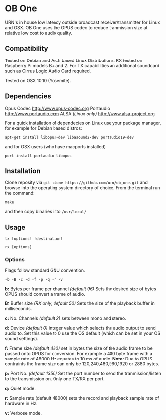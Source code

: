 OB One
======

URN's in house low latency outside broadcast receiver/transmitter for Linux and OSX. OB One uses the OPUS codec to reduce tranmission size at relative low cost to audio quality. 

## Compatibility

Tested on Debian and Arch based Linux Distributions. RX tested on Raspberry Pi models B+ and 2. For TX capabillities an additional soundcard such as Cirrus Logic Audio Card required.

Tested on OSX 10.10 (Yosemite).

## Dependencies
Opus Codec 			http://www.opus-codec.org
Portaudio 			http://www.portaudio.com
ALSA *(Linux only)*	http://www.alsa-project.org

For a quick installation of dependecies on Linux use your package manager, for example for Debian based distros:

`apt-get install libopus-dev libasound2-dev portaudio19-dev`

and for OSX users (who have macports installed)

`port install portaudio libopus`

## Installation 
Clone reposity via `git clone https://github.com/urn/ob_one.git` and browse into the operating system directory of choice. From the terminal run the command:

`make` 

and then copy binaries into `/usr/local/`

## Usage 
`tx [options] [destination]`

`rx [options]`

### Options
Flags follow standard GNU convention.

`-b -B -c -d -f -p -q -r -v`

**b:** Bytes per frame per channel *(default 96)* Sets the desired size of bytes OPUS should convert a frame of audio.

**B:** Buffer size *(RX only, default 50)* Sets the size of the playback buffer in milliseconds.

**c:** No. Channels *(default 2)* sets between mono and stereo.

**d:** Device *(default 0)* integer value which selects the audio output to send audio to. Set this value to 0 use the OS default (which can be set in your OS sound settings).

**f:** Frame size *(default 480)* set in bytes the size of the audio frame to be passed onto OPUS for conversion. For example a 480 byte frame with a sample rate of 48000 Hz equates to 10 ms of audio. **Note:** Due to OPUS contraints the frame size can only be 120,240,480,960,1920 or 2880 bytes. 

**p:** Port No. *(default 1350)* Set the port number to send the tranmission/listen to the transmission on. Only one TX/RX per port.

**q:** Quiet mode.

**r:** Sample rate (default 48000) sets the record and playback sample rate of hardware in Hz.

**v:** Verbose mode. 

